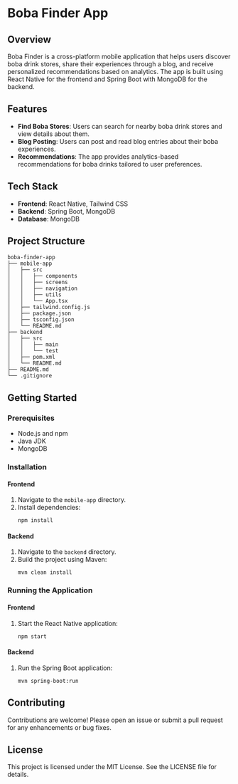 # Boba Finder App

## Overview
Boba Finder is a cross-platform mobile application that helps users discover boba drink stores, share their experiences through a blog, and receive personalized recommendations based on analytics. The app is built using React Native for the frontend and Spring Boot with MongoDB for the backend.

## Features
- **Find Boba Stores**: Users can search for nearby boba drink stores and view details about them.
- **Blog Posting**: Users can post and read blog entries about their boba experiences.
- **Recommendations**: The app provides analytics-based recommendations for boba drinks tailored to user preferences.

## Tech Stack
- **Frontend**: React Native, Tailwind CSS
- **Backend**: Spring Boot, MongoDB
- **Database**: MongoDB

## Project Structure
```
boba-finder-app
├── mobile-app
│   ├── src
│   │   ├── components
│   │   ├── screens
│   │   ├── navigation
│   │   ├── utils
│   │   └── App.tsx
│   ├── tailwind.config.js
│   ├── package.json
│   ├── tsconfig.json
│   └── README.md
├── backend
│   ├── src
│   │   ├── main
│   │   └── test
│   ├── pom.xml
│   └── README.md
├── README.md
└── .gitignore
```

## Getting Started

### Prerequisites
- Node.js and npm
- Java JDK
- MongoDB

### Installation

#### Frontend
1. Navigate to the `mobile-app` directory.
2. Install dependencies:
   ```
   npm install
   ```

#### Backend
1. Navigate to the `backend` directory.
2. Build the project using Maven:
   ```
   mvn clean install
   ```

### Running the Application

#### Frontend
1. Start the React Native application:
   ```
   npm start
   ```

#### Backend
1. Run the Spring Boot application:
   ```
   mvn spring-boot:run
   ```

## Contributing
Contributions are welcome! Please open an issue or submit a pull request for any enhancements or bug fixes.

## License
This project is licensed under the MIT License. See the LICENSE file for details.